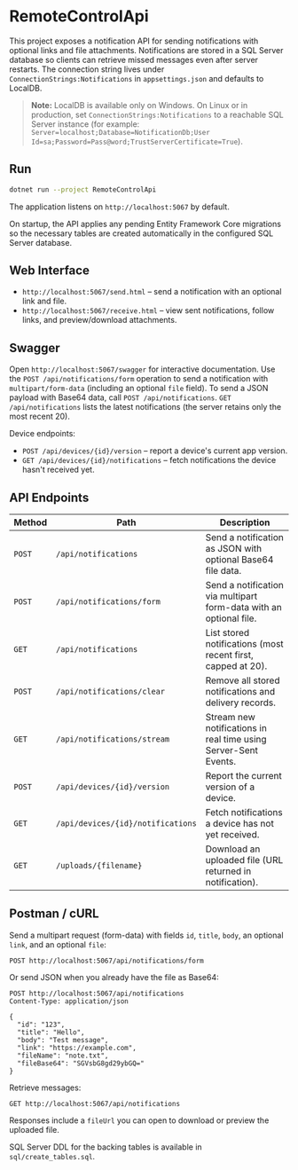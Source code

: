 RemoteControlApi
=================

This project exposes a notification API for sending notifications with optional
links and file attachments. Notifications are stored in a SQL Server database so
clients can retrieve missed messages even after server restarts. The connection
string lives under `ConnectionStrings:Notifications` in `appsettings.json` and
defaults to LocalDB.

> **Note:** LocalDB is available only on Windows. On Linux or in production, set
> `ConnectionStrings:Notifications` to a reachable SQL Server instance (for
> example: `Server=localhost;Database=NotificationDb;User Id=sa;Password=Pass@word;TrustServerCertificate=True`).

## Run

```bash
dotnet run --project RemoteControlApi
```

The application listens on `http://localhost:5067` by default.

On startup, the API applies any pending Entity Framework Core migrations so the
necessary tables are created automatically in the configured SQL Server
database.

## Web Interface

- `http://localhost:5067/send.html` – send a notification with an optional link and file.
- `http://localhost:5067/receive.html` – view sent notifications, follow links, and preview/download attachments.

## Swagger

Open `http://localhost:5067/swagger` for interactive documentation.
Use the `POST /api/notifications/form` operation to send a notification with
`multipart/form-data` (including an optional `file` field). To send a JSON payload
with Base64 data, call `POST /api/notifications`. `GET /api/notifications` lists the
latest notifications (the server retains only the most recent 20).

Device endpoints:

- `POST /api/devices/{id}/version` – report a device's current app version.
- `GET /api/devices/{id}/notifications` – fetch notifications the device hasn't
  received yet.

## API Endpoints

| Method | Path | Description |
| ------ | ---- | ----------- |
| `POST` | `/api/notifications` | Send a notification as JSON with optional Base64 file data. |
| `POST` | `/api/notifications/form` | Send a notification via multipart form-data with an optional file. |
| `GET` | `/api/notifications` | List stored notifications (most recent first, capped at 20). |
| `POST` | `/api/notifications/clear` | Remove all stored notifications and delivery records. |
| `GET` | `/api/notifications/stream` | Stream new notifications in real time using Server-Sent Events. |
| `POST` | `/api/devices/{id}/version` | Report the current version of a device. |
| `GET` | `/api/devices/{id}/notifications` | Fetch notifications a device has not yet received. |
| `GET` | `/uploads/{filename}` | Download an uploaded file (URL returned in notification). |

## Postman / cURL

Send a multipart request (form-data) with fields `id`, `title`, `body`, an optional `link`, and an optional `file`:

```
POST http://localhost:5067/api/notifications/form
```

Or send JSON when you already have the file as Base64:

```
POST http://localhost:5067/api/notifications
Content-Type: application/json

{
  "id": "123",
  "title": "Hello",
  "body": "Test message",
  "link": "https://example.com",
  "fileName": "note.txt",
  "fileBase64": "SGVsbG8gd29ybGQ="
}
```

Retrieve messages:

```
GET http://localhost:5067/api/notifications
```

Responses include a `fileUrl` you can open to download or preview the uploaded file.

SQL Server DDL for the backing tables is available in `sql/create_tables.sql`.

